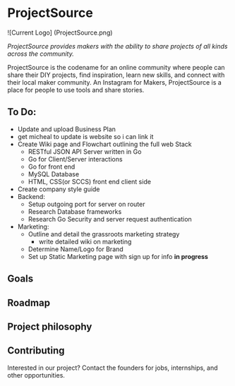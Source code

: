 # ProjectSource

![Current Logo] (ProjectSource.png)

*ProjectSource provides makers with the ability to share projects of all kinds across the community.*

ProjectSource is the codename for an online community where people can share their DIY projects, find inspiration, learn new skills, and connect with their local maker community. An Instagram for Makers, ProjectSource is a place for people to use tools and share stories.

## To Do:
- Update and upload Business Plan
- get micheal to update is website so i can link it
- Create Wiki page and Flowchart outlining the full web Stack
    - RESTful JSON API Server written in Go
    - Go for Client/Server interactions
    - Go for front end
    - MySQL Database
    - HTML, CSS(or SCCS) front end client side
- Create company style guide
- Backend:
    - Setup outgoing port for server on router
    - Research Database frameworks
    - Research Go Security and server request authentication
- Marketing:
    - Outline and detail the grassroots marketing strategy
        - write detailed wiki on marketing
    - Determine Name/Logo for Brand
    - Set up Static Marketing page with sign up for info **in progress**
   
## Goals

## Roadmap

## Project philosophy

## Contributing
   
Interested in our project? Contact the founders for jobs, internships, and other opportunities.
